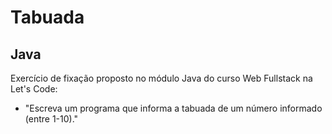# Tabuada

## Java

Exercício de fixação proposto no módulo Java do curso Web Fullstack na Let's Code:

- "Escreva um programa que informa a tabuada de um número informado (entre 1-10)."